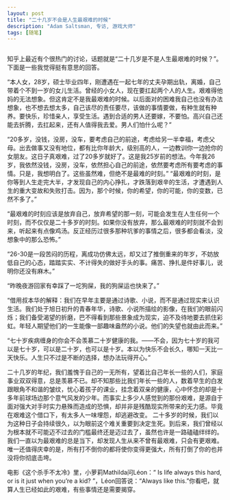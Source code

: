 ```yaml
---
layout: post
title: "二十几岁不会是人生最艰难的时候"
description: "Adam Saltsman, 专访, 游戏大师"
tags: [随笔]
---
```


<figure>
	<img src="http://m1.img.srcdd.com/farm4/d/2013/0326/11/3715E90E34B3D2B64143C39300D4750A_B500_900_500_335.JPEG" alt="">
</figure>

知乎上最近有个很热门的讨论，话题就是“二十几岁是不是人生最艰难的时候？”。下面是一些我觉得挺有意思的回答。

“本人女，28岁，硕士毕业四年，刚遭遇在一起七年的丈夫孕期出轨，离婚，自己带着个不到一岁的女儿生活。曾经的小女人，现在要扛起两个人的人生。艰难得他妈的无法想象。但这肯定不是我最艰难的时候。以后面对的困难我自己也没有办法想象，也不想去想太多，自己该尽的责任要尽，该做的事情要做，有种生就有种养。要快乐，珍惜亲人，享受生活。遇到合适的男人还要嫁，不要怕。高兴自己还能去折腾，去扛起来，还有人值得我去爱。男人们怕什么呢？”

“20多岁，没钱，没房，没车，要考虑自己的前途，考虑给另一半幸福，考虑父母。出去做事又没有地位，都有比你年龄大，级别高的人，一边教训你一边抢你的女朋友。这日子真艰难，过了20多岁就好了。这是我25岁前的想法。今年我26岁，我依然没钱，没房，没车，依然担心自己的前途，依然要考虑所有要考虑的事情。只是，我想明白了。这些虽然难，但绝不是最难的时刻。”
“最艰难的时刻，是你等到人生走完大半，才发现自己的内心挣扎，才跌落到艰辛的生活，才遭遇到人生的重大变故和失败打击。因为，那个时候，你的希望，你的可能，你的变数，已然不多了。”

“最艰难的时刻应该是放弃自己，放弃希望的那一刻，可能会发生在人生任何一个时刻，而不仅仅是二十多岁的时刻。如果你没有放弃，那么最艰难的时刻就不会到来，听起来有点像鸡汤。反正经历过很多那种坑爹的事情之后，很多都会看淡，没想象中的那么恐怖。”

“26-30是一段苦闷的历程，离成功仿佛太远，却又过了推倒重来的年岁，不妨放低自己的心态，踏踏实实、不计得失的做好手头的事。痛苦、挣扎是件好事儿，说明你还没有麻木。”

“昨晚夜游回家有幸踩了一坨狗屎，我的狗屎运也快来了。”

“借用叔本华的解释：我们在早年主要是通过诗歌、小说，而不是通过现实来认识生活。我们处于旭日初升的青春年华，诗歌、小说所描绘的影像，在我们的眼前闪烁；我们备受渴望的折磨，巴不得看到那些景象成为现实，迫不及待地要去抓住彩虹。年轻人期望他们的一生能像一部趣味盎然的小说。他们的失望也就由此而来。”

“七十岁疾病缠身的你会不会羡慕二十岁健康的我。——不会，因为七十岁的我可以是七十岁，可以是二十岁，也可以是十岁。本以为快乐不会长久，哪知一天比一天快乐。人生只不过是不断的选择，想办法玩得开心。”

二十几岁的年纪，我们羞愧于自己的一无所有，望着比自己年长一些的人们，家庭事业双双得意，总是羡慕不已。却不知那些比我们年长一些的人，数着早生的白发跟眼角不和谐的皱纹，忧心着孩子的课业，挂念着双亲的健康，心中怀念的却是十多年前球场边那个意气风发的少年。而事实上多少人感觉到的那份艰难，是源自于面对强大对手时实力悬殊而造成的恐惧，却并非是残酷现实所带来的无力感。毕竟在艰难这个借口下，有太多人一味埋怨，却逃避改变。
二十多岁的时候，我们以为这种日子会持续很久，以为眼前这个难关重要到决定生死。到后来，我们曾经以为根本就不可能迈不过去的门槛最终还是迈过去了，虽然也许是一路磕磕绊绊的。我们一直以为最艰难的总是当下，却发现人生从来不曾有最艰难，只会有更艰难。唯一还值得庆幸的是，所有打不倒你的都将使你变得更强大，所有打倒了你的也并没将你彻底击垮。

电影《这个杀手不太冷》里，小萝莉Mathilda问Léon：“ Is life always this hard, or is it just when you’re a kid? ”，Léon回答说：“Always like this.”你看吧，就算人生已经如此的艰难，有些事情还是需要揭穿。